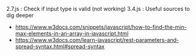 2.7.js : Check if input type is valid (not working)
3.4.js : Useful sources to dig deeper 
- https://www.w3docs.com/snippets/javascript/how-to-find-the-min-max-elements-in-an-array-in-javascript.html
- https://www.w3docs.com/learn-javascript/rest-parameters-and-spread-syntax.html#spread-syntax
